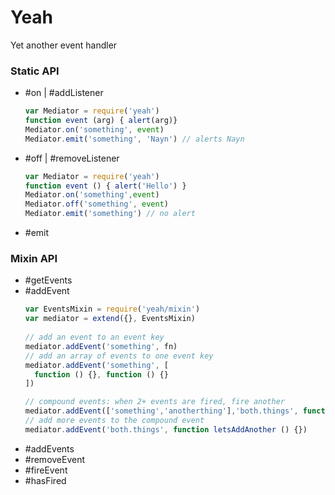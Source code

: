 # Yeah
Yet another event handler

### Static API

- #on | #addListener
  ```js
  var Mediator = require('yeah')
  function event (arg) { alert(arg)}
  Mediator.on('something', event)
  Mediator.emit('something', 'Nayn') // alerts Nayn
  ```
- #off | #removeListener
  ```js
  var Mediator = require('yeah')
  function event () { alert('Hello') }
  Mediator.on('something',event)
  Mediator.off('something', event)
  Mediator.emit('something') // no alert
  ```
- #emit


### Mixin API

- #getEvents
- #addEvent
  ```js
  var EventsMixin = require('yeah/mixin')
  var mediator = extend({}, EventsMixin)
 
  // add an event to an event key
  mediator.addEvent('something', fn)
  // add an array of events to one event key
  mediator.addEvent('something', [
    function () {}, function () {}
  ])

  // compound events: when 2+ events are fired, fire another
  mediator.addEvent(['something','anotherthing'],'both.things', function oneThing() {})
  // add more events to the compound event
  mediator.addEvent('both.things', function letsAddAnother () {})
  ```
- #addEvents
- #removeEvent
- #fireEvent
- #hasFired

